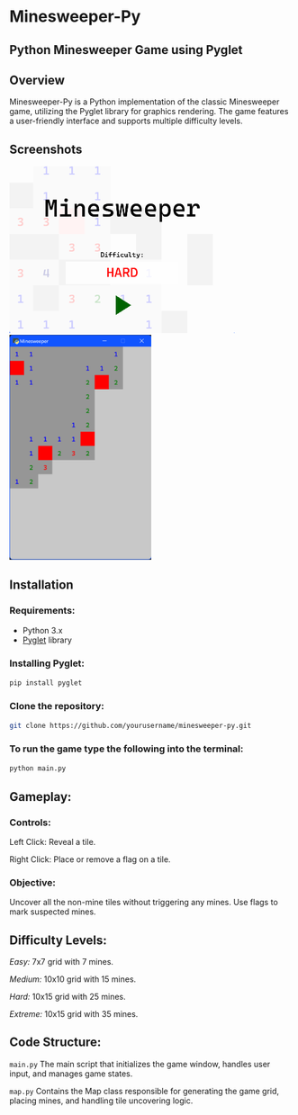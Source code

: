 # Minesweeper-Py
## Python Minesweeper Game using Pyglet

## Overview
Minesweeper-Py is a Python implementation of the classic Minesweeper game, utilizing the Pyglet library for graphics rendering. The game features a user-friendly interface and supports multiple difficulty levels.

## Screenshots
<img src="assets/images/minesweeper-title-screen.png" alt="Minesweeper Title Screen" width="400">
<img src="assets/images/minesweeper-gameplay.png" alt="Minesweeper Gameplay" height="400">

## Installation

### Requirements:
- Python 3.x
- [Pyglet](https://pyglet.readthedocs.io/en/latest/) library

### Installing Pyglet:
```bash
pip install pyglet
```

### Clone the repository:
```bash
git clone https://github.com/yourusername/minesweeper-py.git
```

### To run the game type the following into the terminal:
```bash
python main.py
```


## Gameplay:
### Controls:
Left Click: Reveal a tile.

Right Click: Place or remove a flag on a tile.
### Objective:
Uncover all the non-mine tiles without triggering any mines. Use flags to mark suspected mines.

## Difficulty Levels:
*Easy:* 7x7 grid with 7 mines.

*Medium:* 10x10 grid with 15 mines.

*Hard:* 10x15 grid with 25 mines.

*Extreme:* 10x15 grid with 35 mines.

## Code Structure:
`main.py`
The main script that initializes the game window, handles user input, and manages game states.

`map.py`
Contains the Map class responsible for generating the game grid, placing mines, and handling tile uncovering logic.
